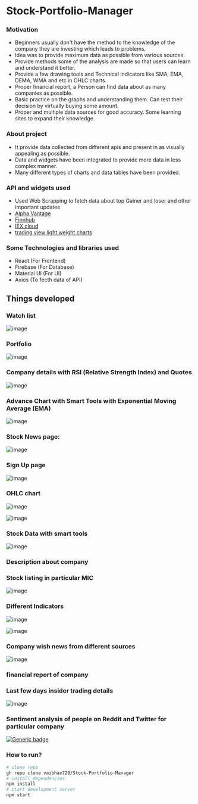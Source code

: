 # Stock-Portfolio-Manager


### Motivation


- Beginners usually don't have the method to the knowledge of the company they are investing which leads to problems.
- Idea was to provide maximum data as possible from various sources. 
- Provide methods some of the analysis are made so that users can learn and understand it better. 
- Provide a few drawing tools and Technical indicators like SMA, EMA, DEMA, WMA and etc in OHLC charts.
- Proper financial report, a Person can find data about as many companies as possible. 
- Basic practice on the graphs and understanding them. Can test their decision by virtually buying some amount.
- Proper and multiple data sources for good accuracy. Some learning sites to expand their knowledge.



### About project

- It provide data collected from different apis and present in as visually appealing as possible.
- Data and widgets have been integrated to provide more data in less complex manner.
- Many different types of charts and data tables have been provided.


### API and widgets  used
- Used Web Scrapping to fetch data about top Gainer and loser and other important updates
- [Alpha Vantage](https://www.alphavantage.co/documentation/)
- [Finnhub](https://finnhub.io/docs/api/websocket-trades)
- [IEX cloud](https://iexcloud.io/docs/api/)
- [trading view light weight charts](https://www.tradingview.com/)


### Some Technologies and libraries used

- React (For Frontend)
- Firebase (For Database)
- Material UI (For UI)
- Axios (To fecth data of API)

## Things developed

### Watch list 

![image](https://user-images.githubusercontent.com/56918464/165073224-88f6be9a-dd4b-4c98-ad0f-53c7784f16da.png)

### Portfolio

![image](https://user-images.githubusercontent.com/56918464/165073338-43b8283b-6b31-4726-a293-93d91cd999f8.png)

### Company details with RSI (Relative Strength Index) and Quotes

![image](https://user-images.githubusercontent.com/56918464/165073551-78409584-bf7e-4d07-b603-da23573a2e1c.png)

### Advance Chart with Smart Tools with Exponential Moving Average (EMA)

![image](https://user-images.githubusercontent.com/56918464/165074058-45f556b9-9a24-441c-9f4d-7b49ae508afb.png)

### Stock News page:

![image](https://user-images.githubusercontent.com/56918464/163449582-727cf43f-683f-421b-b9cc-f0f930030949.png)

### Sign Up page

![image](https://user-images.githubusercontent.com/56918464/163450012-2f6d8f10-d5cc-419e-a6bb-4e08cda8cad3.png)

### OHLC chart

![image](https://user-images.githubusercontent.com/56918464/163514241-c19a101f-36e4-46c0-966f-38b53bc7ea6b.png)

![image](https://user-images.githubusercontent.com/56918464/163534876-3cbb40aa-1bff-451e-b303-62b597a04763.png)


### Stock Data with smart tools
![image](https://user-images.githubusercontent.com/56918464/163532959-0a7fa9b5-2ee7-4811-a7d5-b0a6a64837c2.png)

### Description about company

### Stock listing in particular MIC
![image](https://user-images.githubusercontent.com/56918464/163714112-843453ce-96fb-4aec-9289-5337a8cee6c0.png)


### Different Indicators
![image](https://user-images.githubusercontent.com/56918464/163514301-d4dbcc2b-771b-4748-b1c6-c71026c215c3.png)

![image](https://user-images.githubusercontent.com/56918464/163514340-2141b50e-007d-4e97-b8ea-bf3bf14625aa.png)


### Company wish news from different sources

![image](https://user-images.githubusercontent.com/56918464/163514415-8a88b7f3-dc90-4339-acc1-18a0d32878e8.png)


### financial report of company

### Last few days insider trading details
![image](https://user-images.githubusercontent.com/56918464/163514483-252e2bdf-91cf-4ac5-9484-af648e59e39d.png)


### Sentiment analysis of people on Reddit and Twitter for particular company

[![Generic badge](https://img.shields.io/badge/LinkedIn-Connect-blue.svg?style=for-the-badge&logo=linkedin&logoColor=white)](https://www.linkedin.com/in/vaibhav-parikh-9b13b61a3/)


### How to run?

``` bash
# clone repo
gh repo clone vaibhav720/Stock-Portfolio-Manager
# install dependencies
npm install
# start development server
npm start
```

